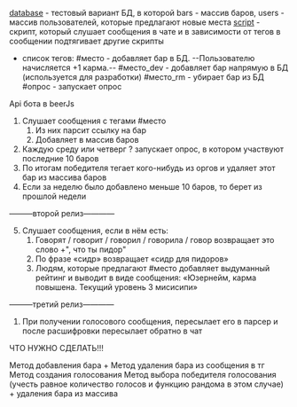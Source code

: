 [database](database.json) - тестовый вариант БД, в которой bars - массив баров, users - массив пользователей, которые предлагают новые места
[script](script.js) - скрипт, который слушает сообщения в чате и в зависимости от тегов в сообщении подтягивает другие скрипты

- список тегов:
  #место - добавляет бар в БД. --Пользователю начисляется +1 карма.--
  #место_dev - добавляет бар напрямую в БД (используется для разработки)
  #место_rm - убирает бар из БД
  #опрос - запускает опрос

Api бота в beerJs

1. Слушает сообщения с тегами #место
   1. Из них парсит ссылку на бар
   2. Добавляет в массив баров
2. Каждую среду или четверг ? запускает опрос, в котором участвуют последние 10 баров
3. По итогам победителя тегает кого-нибудь из оргов и удаляет этот бар из массива баров
4. Если за неделю было добавлено меньше 10 баров, то берет из прошлой недели

———второй релиз————

5. Слушает сообщения, если в нём есть:
   1. Говорят / говорит / говорил / говорила / говор возвращает это слово +", что ты пидор"
   2. По фразе «сидр» возвращает «сидр для пидоров»
   3. Людям, которые предлагают #место добавляет выдуманный рейтинг и выводит в виде сообщения: «Юзернейм, карма повышена. Текущий уровень 3 мисисипи»

———третий релиз————

1. При получении голосового сообщения, пересылает его в парсер и после расшифровки пересылает обратно в чат

ЧТО НУЖНО СДЕЛАТЬ!!!

Метод добавления бара +
Метод удаления бара из сообщения в тг
Метод создания голосования
Метод выбора победителя голосования (учесть равное количество голосов и функцию рандома в этом случае) + удаления бара из массива

